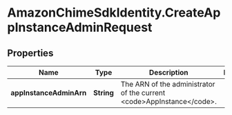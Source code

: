 # AmazonChimeSdkIdentity.CreateAppInstanceAdminRequest

## Properties

Name | Type | Description | Notes
------------ | ------------- | ------------- | -------------
**appInstanceAdminArn** | **String** | The ARN of the administrator of the current &lt;code&gt;AppInstance&lt;/code&gt;. | 


